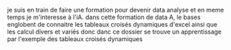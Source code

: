 je suis en train de faire une formation pour devenir data analyse et en meme temps je m'interesse à l'iA. dans cette formation de data A, le bases englobent de connaitre les tableaux croisés dynamiques d'excel ainsi que les calcul divers et variés donc danc ce dossier se trouve un apprentissage par l'exemple des tableaux croisés dynamiques
